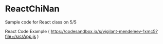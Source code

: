 # ReactChiNan
Sample code for React class on 5/5

React Code Example ( https://codesandbox.io/s/vigilant-mendeleev-1xmc5?file=/src/App.js )
